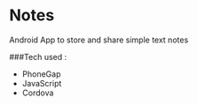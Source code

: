 # Notes

Android App to store and share simple text notes

###Tech used :
  + PhoneGap
  + JavaScript
  + Cordova 
